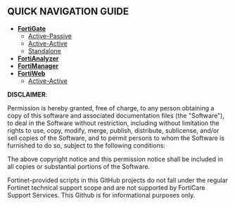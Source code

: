 ## QUICK NAVIGATION GUIDE #
- [**FortiGate**](FortiGate/)
  - [Active-Passive](FortiGate/Active-Passive/)
  - [Active-Active](FortiGate/Active-Active/)
  - [Standalone](FortiGate/Standalone/)
- [**FortiAnalyzer**](FortiAnalyzer/)
- [**FortiManager**](FortiManager/)
- [**FortiWeb**](FortiWeb/)
  - [Active-Active](FortiWeb/Active-Active/)

**DISCLAIMER**: 

Permission is hereby granted, free of charge, to any person obtaining a copy of this software and associated documentation files (the "Software"), to deal in the Software without restriction, including without limitation the rights to use, copy, modify, merge, publish, distribute, sublicense, and/or sell copies of the Software, and to permit persons to whom the Software is furnished to do so, subject to the following conditions:

The above copyright notice and this permission notice shall be included in all copies or substantial portions of the Software.

Fortinet-provided scripts in this  GitHub projects do not fall under the regular Fortinet technical support scope and are not supported by FortiCare Support Services.
This Github is for informational purposes only. 
